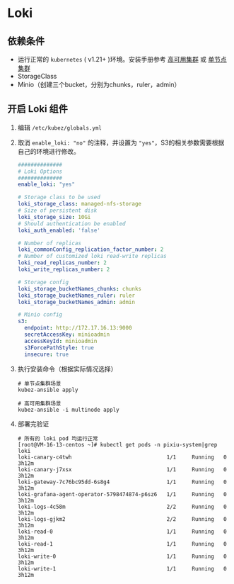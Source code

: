 # Loki

## 依赖条件
- 运行正常的 `kubernetes` ( v1.21+ )环境。安装手册参考 [高可用集群](https://github.com/gopixiu-io/kubez-ansible/blob/master/docs/install/multinode.md) 或 [单节点集群](https://github.com/gopixiu-io/kubez-ansible/blob/master/docs/install/all-in-one.md)
- StorageClass
- Minio（创建三个bucket，分别为chunks，ruler，admin）

## 开启 Loki 组件

1. 编辑 `/etc/kubez/globals.yml`

2. 取消 `enable_loki: "no"` 的注释，并设置为 `"yes"`，S3的相关参数需要根据自己的环境进行修改。

   ```yaml
   ##############
   # Loki Options
   ##############
   enable_loki: "yes"
   
   # Storage class to be used
   loki_storage_class: managed-nfs-storage
   # Size of persistent disk
   loki_storage_size: 10Gi
   # Should authentication be enabled
   loki_auth_enabled: 'false'
   
   # Number of replicas
   loki_commonConfig_replication_factor_number: 2
   # Number of customized loki read-write replicas
   loki_read_replicas_number: 2
   loki_write_replicas_number: 2

   # Storage config
   loki_storage_bucketNames_chunks: chunks
   loki_storage_bucketNames_ruler: ruler
   loki_storage_bucketNames_admin: admin
   
   # Minio config
   s3:
     endpoint: http://172.17.16.13:9000
     secretAccessKey: minioadmin
     accessKeyId: minioadmin
     s3ForcePathStyle: true
     insecure: true
   ```

3. 执行安装命令（根据实际情况选择）

   ```shell
   # 单节点集群场景
   kubez-ansible apply
   
   # 高可用集群场景
   kubez-ansible -i multinode apply
   ```

4. 部署完验证

   ```shell
   # 所有的 loki pod 均运行正常
   [root@VM-16-13-centos ~]# kubectl get pods -n pixiu-system|grep loki
   loki-canary-c4twh                              1/1     Running   0          3h12m
   loki-canary-j7xsx                              1/1     Running   0          3h12m
   loki-gateway-7c76bc95dd-6s8g4                  1/1     Running   0          3h12m
   loki-grafana-agent-operator-5798474874-p6sz6   1/1     Running   0          3h12m
   loki-logs-4c58m                                2/2     Running   0          3h12m
   loki-logs-gjkm2                                2/2     Running   0          3h12m
   loki-read-0                                    1/1     Running   0          3h12m
   loki-read-1                                    1/1     Running   0          3h12m
   loki-write-0                                   1/1     Running   0          3h12m
   loki-write-1                                   1/1     Running   0          3h12m
   ```